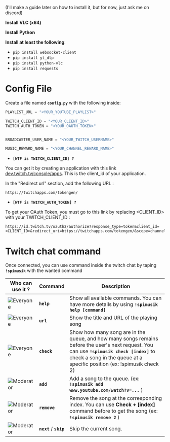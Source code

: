 (I'll make a guide later on how to install it, but for now, just ask me on discord)

**Install VLC (x64)**

**Install Python**

**Install at least the following**:
- `pip install websocket-client`
- `pip install yt_dlp`
- `pip install python-vlc`
- `pip install requests`


# Config File
Create a file named **`config.py`** with the following inside:

```py
PLAYLIST_URL = "<YOUR_YOUTUBE_PLAYLIST>"

TWITCH_CLIENT_ID = "<YOUR_CLIENT_ID>"
TWITCH_AUTH_TOKEN = "<YOUR_OAUTH_TOKEN>"


BROADCASTER_USER_NAME = "<YOUR_TWITCH_USERNAME>"

MUSIC_REWARD_NAME = "<YOUR_CHANNEL_REWARD_NAME>"
```

- **`[WTF is TWITCH_CLIENT_ID] ?`**

You can get it by creating an application with this link [dev.twitch.tv/console/apps](https://dev.twitch.tv/console/apps). This is the client_id of your application.

In the "Redirect url" section, add the following URL : 

```
https://twitchapps.com/tokengen/
```

- **`[WTF is TWITCH_AUTH_TOKEN] ?`**

To get your OAuth Token, you must go to this link by replacing <CLIENT_ID> with your TWITCH_CLIENT_ID :

```
https://id.twitch.tv/oauth2/authorize?response_type=token&client_id=<CLIENT_ID>&redirect_uri=https://twitchapps.com/tokengen/&scope=channel%3Aread%3Aredemptions+channel%3Amanage%3Aredemptions+chat%3Aread+chat%3Aedit+moderation%3Aread
```


# Twitch chat command

Once connected, you can use command inside the twitch chat by taping **`!spimusik`** with the wanted command

|Who can use it ?|Command|Description|
|--|--|--|
|![Everyone](https://img.shields.io/badge/-Everyone-brightgreen)|**`help`**|Show all available commands. You can have more details by using **`!spimusik help [command]`**|
|![Everyone](https://img.shields.io/badge/-Everyone-brightgreen)|**`url`**|Show the title and URL of the playing song|
|![Everyone](https://img.shields.io/badge/-Everyone-brightgreen)|**`check`**|Show how many song are in the queue, and how many songs remains before the user's next request. You can use **`!spimusik check [index]`** to check a song in the queue at a specific position (ex: !spimusik check 2)|
|![Moderator](https://img.shields.io/badge/-Moderator-blue)|**`add`**|Add a song to the queue. (ex: **`!spimusik add www.youtube.com/watch?v=...`** )|
|![Moderator](https://img.shields.io/badge/-Moderator-blue)|**`remove`**|Remove the song at the corresponding index. You can use **Check + [index]** command before to get the song (ex: **`!spimusik remove 2`** )|
|![Moderator](https://img.shields.io/badge/-Moderator-blue)|**`next`** / **`skip`**|Skip the current song.|